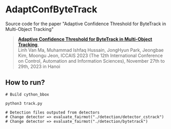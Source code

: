 # AdaptConfByteTrack
Source code for the paper "Adaptive Confidence Threshold for ByteTrack in Multi-Object Tracking"

> [**Adaptive Confidence Threshold for ByteTrack in Multi-Object Tracking**](https://arxiv.org/abs/2312.01650),            
> Linh Van Ma, Muhammad Ishfaq Hussain, JongHyun Park, Jeongbae Kim, Moongu Jeon,
> ICCAIS 2023 (The 12th International Conference on Control, Automation and Information Sciences), November 27th to 29th, 2023 in Hanoi


## How to run?
    # Build cython_bbox
    
    python3 track.py
    
    # Detection files outputed from detectors
    # Change detector => evaluate_fairmot("./detection/detector_cstrack")
    # Change detector => evaluate_fairmot("./detection/bytetrack")